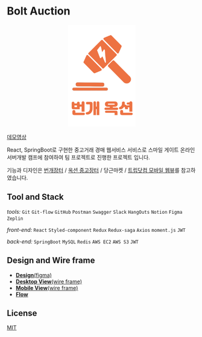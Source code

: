 # Bolt Auction

<div align="center">
  <img src="./src/lib/images/boltAuctionLogoText.png" alt="Bolt Aution" width="180px" />
</div>

[데모영상](https://youtu.be/9R-JoryuWIE)

React, SpringBoot로 구현한 중고거래 경매 웹서비스 서비스로 스마일 게이트 온라인 서버개발 캠프에 참여하여 팀 프로젝트로 진행한 프로젝트 입니다.

기능과 디자인은 [번개장터](https://bunjang.co.kr/) / [옥션 중고장터](http://used.auction.co.kr/) / 당근마켓 / [트립닷컴 모바일 웹뷰](https://kr.trip.com/hotels/)를 참고하였습니다.



## Tool and Stack

*tools:* `Git` `Git-flow` `GitHub` `Postman` `Swagger` `Slack` `HangOuts` `Notion` `Figma` `Zeplin`

*front-end:* `React` `Styled-component` `Redux` `Redux-saga` `Axios` `moment.js` `JWT`

*back-end:* `SpringBoot` `MySQL` `Redis` `AWS EC2` `AWS S3` `JWT`



## Design and Wire frame

- [**Design**(figma)](https://www.figma.com/file/gZG3Fb9g5rohQwuTC46MCt/Auction?node-id=13%3A5814)
- [**Desktop View**(wire frame)](https://whimsical.com/4cgRTmVu4NrGRBGMt4H866#AhRp651J2qrcx1HWuPoDzPEec)
- [**Mobile View**(wire frame)](https://whimsical.com/6G9rHftEBUCT9ysiCH8Hgp#7YNFXnKbYtrpjpHmso7PY)
- [**Flow**](https://whimsical.com/KpqFoHrb77Xga2qzdfc7FX)



## License

[MIT](https://choosealicense.com/licenses/mit/)

